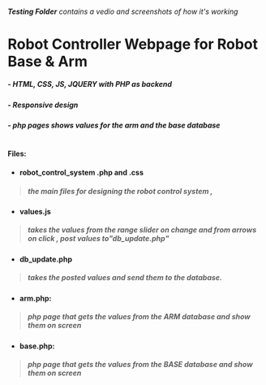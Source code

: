 
######  **Testing Folder** contains a vedio and screenshots of how it's working
# Robot Controller Webpage for Robot Base & Arm 
##### -  HTML, CSS, JS, JQUERY with PHP as backend
##### -  Responsive design
##### -  php pages shows values for the arm and the base database
#
#### Files:

- #### robot_control_system .php and .css
> ##### the main files for designing the robot control system , 
- #### values.js 
> ##### takes the values from the range slider on change and from arrows on click , post values to"db_update.php"
- #### db_update.php
> ##### takes the posted values and send them to the database.
- #### arm.php:
> ##### php page that gets the values from the ARM database and show them on screen 
- #### base.php:
> ##### php page that gets the values from the BASE database and show them on screen 
#
